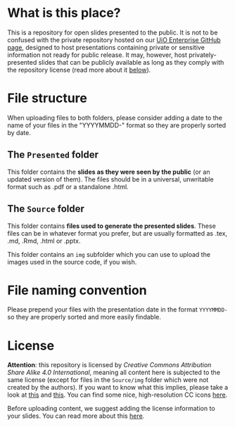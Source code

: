 # What is this place?

This is a repository for open slides presented to the public. It is not to be confused with the private repository hosted on our [UiO Enterprise GitHub page](https://github.uio.no/ocbe/meeting-notes-and-slides), designed to host presentations containing private or sensitive information not ready for public release. It may, however, host privately-presented slides that can be publicly available as long as they comply with the repository license (read more about it [below](#license)).

# File structure

When uploading files to both folders, please consider adding a date to the name of your files in the "YYYYMMDD-" format so they are properly sorted by date.

## The `Presented` folder

This folder contains the **slides as they were seen by the public** (or an updated version of them). The files should be in a universal, unwritable format such as .pdf or a standalone .html.

## The `Source` folder

This folder contains **files used to generate the presented slides**. These files can be in whatever format you prefer, but are usually formatted as .tex, .md, .Rmd, .html or .pptx.

This folder contains an `img` subfolder which you can use to upload the images used in the source code, if you wish.

# File naming convention

Please prepend your files with the presentation date in the format `YYYYMMDD-` so they are properly sorted and more easily findable.

# License

**Attention**: this repository is licensed by _Creative Commons Attribution Share Alike 4.0 International_, meaning all content here is subjected to the same license (except for files in the `Source/img` folder which were not created by the authors). If you want to know what this implies, please take a look at [this](https://choosealicense.com/licenses/cc-by-sa-4.0/) and [this](https://creativecommons.org/licenses/by-sa/4.0/). You can find some nice, high-resolution CC icons [here](https://creativecommons.org/about/downloads/).

Before uploading content, we suggest adding the license information to your slides. You can read more about this [here](https://creativecommons.org/choose/results-one?license_code=by-sa&amp;jurisdiction=&amp;version=4.0&amp;lang=en).
